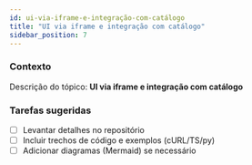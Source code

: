 ```yaml
---
id: ui-via-iframe-e-integração-com-catálogo
title: "UI via iframe e integração com catálogo"
sidebar_position: 7
---
```


<!-- Conteúdo inicial (stub). Preencha com detalhes do projeto. -->

### Contexto
Descrição do tópico: **UI via iframe e integração com catálogo**

### Tarefas sugeridas
- [ ] Levantar detalhes no repositório
- [ ] Incluir trechos de código e exemplos (cURL/TS/py)
- [ ] Adicionar diagramas (Mermaid) se necessário
